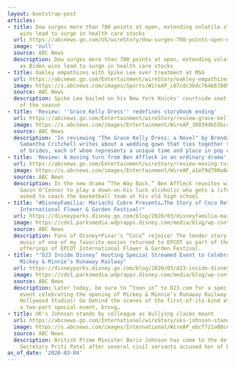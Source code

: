 ```yaml
---
layout: bootstrap-post
articles:
- title: Dow surges more than 700 points at open, extending volatile streak, as Biden
    wins lead to surge in health care stocks
  url: https://abcnews.go.com/US/wireStory/dow-surges-700-points-open-extending-volatile-streak-69386362
  image: 'null'
  source: ABC News
  description: Dow surges more than 700 points at open, extending volatile streak,
    as Biden wins lead to surge in health care stocks
- title: Oakley empathizes with Spike Lee over treatment at MSG
  url: https://abcnews.go.com/Entertainment/wireStory/oakley-empathizes-spike-lee-treatment-msg-69386243
  image: https://s.abcnews.com/images/Sports/WireAP_c07cdc3bdc764b678096b22195e82346_16x9_992.jpg
  source: ABC News
  description: Spike Lee bailed on his New York Knicks' courtside seat for the rest
    of the season
- title: 'Review: ''Grace Kelly Dress'' redefines storybook ending'
  url: https://abcnews.go.com/Entertainment/wireStory/review-grace-kelly-dress-redefines-storybook-ending-69386189
  image: https://s.abcnews.com/images/Entertainment/WireAP_380394b55bc44a02a11db36d156efe3a_16x9_992.jpg
  source: ABC News
  description: 'In reviewing "The Grace Kelly Dress: a Novel" by Brenda Janowitz,
    Samantha Critchell writes about a wedding gown that ties together three generations
    of brides, each of whom represents a unique time and place in pop culture'
- title: 'Review: A moving turn from Ben Affleck in an ordinary drama'
  url: https://abcnews.go.com/Entertainment/wireStory/review-moving-turn-ben-affleck-ordinary-drama-69386102
  image: https://s.abcnews.com/images/Entertainment/WireAP_a1ef9d780a8e43e689c6b29eb2731f64_16x9_992.jpg
  source: ABC News
  description: In the new drama “The Way Back,” Ben Affleck reunites with director
    Gavin O’Connor to play a down-on-his luck alcoholic who gets a lifeline when he’s
    asked to coach the basketball team at his old high school
- title: "#DisneyFamilia: Mariachi Cobre Presents…The Story of Coco Returns for EPCOT
    International Flower & Garden Festival!"
  url: https://disneyparks.disney.go.com/blog/2020/03/disneyfamilia-mariachi-cobre-presentsthe-story-of-coco-returns-for-epcot-international-flower-garden-festival/
  image: https://cdn1.parksmedia.wdprapps.disney.com/media/blog/wp-content/uploads/2020/03/nnbvgctfrfdes3w2.jpg
  source: ABC News
  description: Fans of Disney•Pixar’s “Coco” rejoice! The tender story and vibrant
    music of one of my favorite movies returned to EPCOT as part of the entertainment
    offerings of EPCOT International Flower & Garden Festival.
- title: "‘D23 Inside Disney’ Hosting Special Streamed Event to Celebrate Debut of
    Mickey & Minnie’s Runaway Railway"
  url: https://disneyparks.disney.go.com/blog/2020/03/d23-inside-disney-hosting-special-streamed-event-to-celebrate-debut-of-mickey-minnies-runaway-railway/
  image: https://cdn1.parksmedia.wdprapps.disney.com/media/blog/wp-content/uploads/2020/03/nnbvgcftdrsew323.jpg
  source: ABC News
  description: Later today, be sure to “toon in” to D23.com for a special streamed
    event celebrating the opening of Mickey & Minnie’s Runaway Railway at Disney’s
    Hollywood Studios! Go behind the scenes of the first-of-its-kind attraction with
    a two-part special event, broug…
- title: UK's Johnson stands by colleague as bullying claims mount
  url: https://abcnews.go.com/International/wireStory/uks-johnson-stands-colleague-bullying-claims-mount-69385731
  image: https://s.abcnews.com/images/International/WireAP_ebcf721a00ce4b22846353ac5ed47fe4_16x9_992.jpg
  source: ABC News
  description: British Prime Minister Boris Johnson has come to the defense of Home
    Secretary Priti Patel after several civil servants accused her of bullying
as_of_date: '2020-03-04'
---
```


